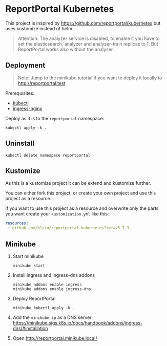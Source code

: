 # ReportPortal Kubernetes

This project is inspired by https://github.com/reportportal/kubernetes but uses kustomize instead of helm.

> Attention: The analyzer service is disabled, to enable it you have to set the elasticsearch, analyzer and
> analyzer-train replicas to 1. But ReportPortal works also without the analyzer.

## Deployment

> Note: Jump to the minikube tutorial if you want to deploy it locally to http://reportportal.test

Prerequisites:

* [kubectl](https://kubectl.docs.kubernetes.io/)
* [ingress-nginx](https://github.com/kubernetes/ingress-nginx)

Deploy as it is to the `reportportal` namespace:

```shell
kubectl apply -k .
```

## Uninstall

```shell
kubectl delete namespace reportportal
```

## Kustomize

As this is a kustomize project it can be extend and kustomize further.

You can either fork this project, or create your own project and use this project as a resource.

If you want to use this project as a resource and overwrite only the parts you want create your `kustomization.yml` like
this:

```kustomization.yml
resources:      
 - github.com/b1zzu/reportportal-kubernetes?ref=v5.7.3
```

## Minikube

1. Start minikube

   ```shell
   minikube start
   ```

2. Install ingress and ingress-dns addons

   ```shell
   minikube addons enable ingress
   minikube addons enable ingress-dns
   ```

3. Deploy ReportPortal

   ```shell
   minikube kubectl apply -k .
   ```

4. Add the `minikube ip` as a DNS server: https://minikube.sigs.k8s.io/docs/handbook/addons/ingress-dns/#installation

5. Open http://reportportal.minikube.local/
